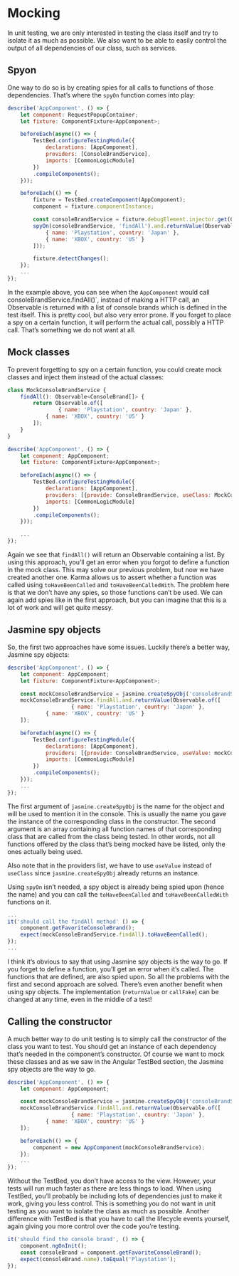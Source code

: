 # Mocking

In unit testing, we are only interested in testing the class itself and try to isolate it as much as possible. We also want to be able to easily control the output of all dependencies of our class, such as services.

## Spyon

One way to do so is by creating spies for all calls to functions of those dependencies. That’s where the `spyOn` function comes into play:

```javascript
describe('AppComponent', () => {
    let component: RequestPopupContainer;
    let fixture: ComponentFixture<AppComponent>;        

    beforeEach(async(() => {
        TestBed.configureTestingModule({
            declarations: [AppComponent],
            providers: [ConsoleBrandService],
            imports: [CommonLogicModule]
        })
        .compileComponents();
    }));

    beforeEach(() => {
        fixture = TestBed.createComponent(AppComponent);
        component = fixture.componentInstance;

        const consoleBrandService = fixture.debugElement.injector.get(ConsoleBrandService);
        spyOn(consoleBrandService, 'findAll').and.returnValue(Observable.of([
            { name: 'Playstation', country: 'Japan' },
            { name: 'XBOX', country: 'US' }
        ]));    

        fixture.detectChanges();
    });
    ...
});
```

In the example above, you can see when the `AppComponent` would call consoleBrandService.findAll()`, instead of making a HTTP call, an Observable is returned with a list of console brands which is defined in the test itself. This is pretty cool, but also very error prone. If you forget to place a spy on a certain function, it will perform the actual call, possibly a HTTP call. That’s something we do not want at all.

## Mock classes

To prevent forgetting to spy on a certain function, you could create mock classes and inject them instead of the actual classes:

```javascript
class MockConsoleBrandService {
    findAll(): Observable<ConsoleBrand[]> {
        return Observable.of([
      			{ name: 'Playstation', country: 'Japan' },
            { name: 'XBOX', country: 'US' }
        ]);     
    }   
}

describe('AppComponent', () => {
    let component: AppComponent;
    let fixture: ComponentFixture<AppComponent>;        

    beforeEach(async(() => {
        TestBed.configureTestingModule({
            declarations: [AppComponent],
            providers: [{provide: ConsoleBrandService, useClass: MockConsoleBrandService}],
            imports: [CommonLogicModule]
        })
        .compileComponents();
    }));

    ...
});
```

Again we see that `findAll()` will return an Observable containing a list. By using this approach, you’ll get an error when you forgot to define a function in the mock class. This may solve our previous problem, but now we have created another one. Karma allows us to assert whether a function was called using `toHaveBeenCalled` and `toHaveBeenCalledWith`. The problem here is that we don’t have any spies, so those functions can’t be used. We can again add spies like in the first approach, but you can imagine that this is a lot of work and will get quite messy.

## Jasmine spy objects

So, the first two approaches have some issues. Luckily there’s a better way, Jasmine spy objects:

```javascript
describe('AppComponent', () => {        
    let component: AppComponent;
    let fixture: ComponentFixture<AppComponent>; 

    const mockConsoleBrandService = jasmine.createSpyObj('consoleBrandService', ['findAll']);
    mockConsoleBrandService.findAll.and.returnValue(Observable.of([
     				{ name: 'Playstation', country: 'Japan' },
            { name: 'XBOX', country: 'US' }
    ]);

    beforeEach(async(() => {
        TestBed.configureTestingModule({
            declarations: [AppComponent],
            providers: [{provide: ConsoleBrandService, useValue: mockConsoleBrandService}],
            imports: [CommonLogicModule]
        })
        .compileComponents();
    }));
    ...
});
```

The first argument of `jasmine.createSpyObj` is the name for the object and will be used to mention it in the console. This is usually the name you gave the instance of the corresponding class in the constructor. The second argument is an array containing all function names of that corresponding class that are called from the class being tested. In other words, not all functions offered by the class that’s being mocked have be listed, only the ones actually being used.

Also note that in the providers list, we have to use `useValue` instead of `useClass` since `jasmine.createSpyObj` already returns an instance.

Using `spyOn` isn’t needed, a spy object is already being spied upon (hence the name) and you can call the `toHaveBeenCalled` and `toHaveBeenCalledWith` functions on it.

```javascript
...
it('should call the findAll method' () => {
    component.getFavoriteConsoleBrand();
    expect(mockConsoleBrandService.findAll).toHaveBeenCalled();
}); 
...
```

I think it’s obvious to say that using Jasmine spy objects is the way to go. If you forget to define a function, you’ll get an error when it’s called. The functions that are defined, are also spied upon. So all the problems with the first and second approach are solved. There’s even another benefit when using spy objects. The implementation (`returnValue` or `callFake`) can be changed at any time, even in the middle of a test!

## Calling the constructor

A much better way to do unit testing is to simply call the constructor of the class you want to test. You should get an instance of each dependency that’s needed in the component’s constructor. Of course we want to mock these classes and as we saw in the Angular TestBed section, the Jasmine spy objects are the way to go.

```javascript
describe('AppComponent', () => {        
    let component: AppComponent;

    const mockConsoleBrandService = jasmine.createSpyObj('consoleBrandService', ['findAll']);
    mockConsoleBrandService.findAll.and.returnValue(Observable.of([
     				{ name: 'Playstation', country: 'Japan' },
            { name: 'XBOX', country: 'US' }
    ]);

    beforeEach(() => {
        component = new AppComponent(mockConsoleBrandService);
    });
    ...
});
```

Without the TestBed, you don’t have access to the view. However, your tests will run much faster as there are less things to load. When using TestBed, you’ll probably be including lots of dependencies just to make it work, giving you less control. This is something you do not want in unit testing as you want to isolate the class as much as possible. Another difference with TestBed is that you have to call the lifecycle events yourself, again giving you more control over the code you’re testing.

```javascript
it('should find the console brand', () => {
    component.ngOnInit();
    const consoleBrand = component.getFavoriteConsoleBrand();
    expect(consoleBrand.name).toEqual('Playstation');
}); 
```

